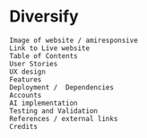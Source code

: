 # Diversify
    Image of website / amiresponsive
    Link to Live website
    Table of Contents
    User Stories
    UX design
    Features
    Deployment /  Dependencies
    Accounts
    AI implementation
    Testing and Validation
    References / external links
    Credits